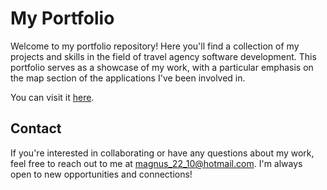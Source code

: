 # My Portfolio

Welcome to my portfolio repository! Here you'll find a collection of my projects and skills in the field of travel agency software development. This portfolio serves as a showcase of my work, with a particular emphasis on the map section of the applications I've been involved in.

You can visit it [here](https://shericksam.github.io/portfolio/).
## Contact

If you're interested in collaborating or have any questions about my work, feel free to reach out to me at [magnus_22_10@hotmail.com](mailto:magnus_22_10@hotmail.com). I'm always open to new opportunities and connections!

